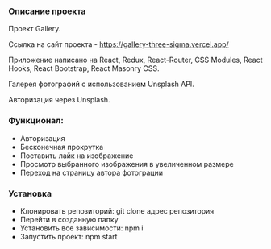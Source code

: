 ### Описание проекта

Проект Gallery.

Ссылка на сайт проекта - https://gallery-three-sigma.vercel.app/

Приложение написано на React, Redux, React-Router, CSS Modules, React Hooks, React Bootstrap, React Masonry CSS.

Галерея фотографий с использованием Unsplash API.

Авторизация через Unsplash. 

### Функционал: 

  - Авторизация
  -	Бесконечная прокрутка
  -	Поставить лайк на изображение
  -	Просмотр выбранного изображения в увеличенном размере
  -	Переход на страницу автора фотограции


### Установка

- Клонировать репозиторий: git clone адрес репозитория
- Перейти в созданную папку
- Установить все зависимости: npm i
- Запустить проект: npm start
